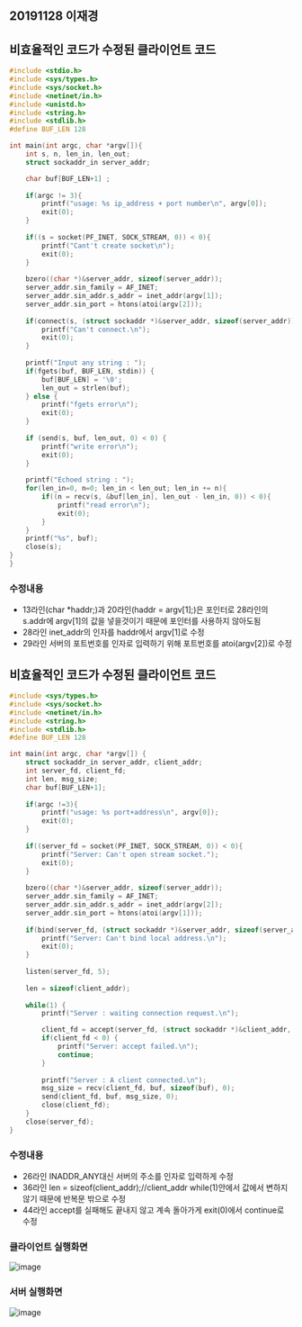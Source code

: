 ## 20191128 이재경

## 비효율적인 코드가 수정된 클라이언트 코드
``` c
#include <stdio.h>
#include <sys/types.h>
#include <sys/socket.h>
#include <netinet/in.h>
#include <unistd.h>
#include <string.h>
#include <stdlib.h>
#define BUF_LEN 128

int main(int argc, char *argv[]){
	int s, n, len_in, len_out;
	struct sockaddr_in server_addr;

	char buf[BUF_LEN+1]	;
	
	if(argc != 3){
		printf("usage: %s ip_address + port number\n", argv[0]);
		exit(0);
	}
	
	if((s = socket(PF_INET, SOCK_STREAM, 0)) < 0){
		printf("Cant't create socket\n");
		exit(0);
	}
	
	bzero((char *)&server_addr, sizeof(server_addr));
	server_addr.sin_family = AF_INET;
	server_addr.sin_addr.s_addr = inet_addr(argv[1]);
	server_addr.sin_port = htons(atoi(argv[2]));
	
	if(connect(s, (struct sockaddr *)&server_addr, sizeof(server_addr)) < 0){
		printf("Can't connect.\n");
		exit(0);
	}
	
	printf("Input any string : ");
	if(fgets(buf, BUF_LEN, stdin)) {
		buf[BUF_LEN] = '\0';
		len_out = strlen(buf);
	} else {
		printf("fgets error\n");
		exit(0);
	}
	
	if (send(s, buf, len_out, 0) < 0) {
		printf("write error\n");
		exit(0);
	}
	
	printf("Echoed string : ");
	for(len_in=0, n=0; len_in < len_out; len_in += n){
		if((n = recv(s, &buf[len_in], len_out - len_in, 0)) < 0){
			printf("read error\n");
			exit(0);
		}
	}
	printf("%s", buf);
	close(s);
}
}
```
### 수정내용
* 13라인(char *haddr;)과 20라인(haddr = argv[1];)은 포인터로 28라인의 s.addr에 argv[1]의 값을 넣을것이기 때문에 포인터를 사용하지 않아도됨
* 28라인 inet_addr의 인자를 haddr에서 argv[1]로 수정
* 29라인 서버의 포트번호를 인자로 입력하기 위해 포트번호를 atoi(argv[2])로 수정

## 비효율적인 코드가 수정된 클라이언트 코드
``` c
#include <sys/types.h>
#include <sys/socket.h>
#include <netinet/in.h>
#include <string.h>
#include <stdlib.h>
#define BUF_LEN 128

int main(int argc, char *argv[]) {
	struct sockaddr_in server_addr, client_addr;
	int server_fd, client_fd;   
	int len, msg_size;
	char buf[BUF_LEN+1];
	
	if(argc !=3){
		printf("usage: %s port+address\n", argv[0]);
		exit(0);
	}
	
	if((server_fd = socket(PF_INET, SOCK_STREAM, 0)) < 0){
		printf("Server: Can't open stream socket.");
		exit(0);
	}
	
	bzero((char *)&server_addr, sizeof(server_addr));
	server_addr.sin_family = AF_INET;
	server_addr.sin_addr.s_addr = inet_addr(argv[2]);
	server_addr.sin_port = htons(atoi(argv[1]));
	
	if(bind(server_fd, (struct sockaddr *)&server_addr, sizeof(server_addr)) < 0){
		printf("Server: Can't bind local address.\n");
		exit(0);
	}
	
	listen(server_fd, 5);
	
	len = sizeof(client_addr);
	
	while(1) {
		printf("Server : waiting connection request.\n");

		client_fd = accept(server_fd, (struct sockaddr *)&client_addr, &len);
		if(client_fd < 0) {
			printf("Server: accept failed.\n");
			continue;
		}
		
		printf("Server : A client connected.\n");
		msg_size = recv(client_fd, buf, sizeof(buf), 0);
		send(client_fd, buf, msg_size, 0);
		close(client_fd);		
	}
	close(server_fd);
}
```
### 수정내용
* 26라인 INADDR_ANY대신 서버의 주소를 인자로 입력하게 수정
* 36라인 len = sizeof(client_addr);//client_addr while(1)안에서 값에서 변하지 않기 때문에 반복문 밖으로 수정
* 44라인 accept를 실패해도 끝내지 않고 계속 돌아가게 exit(0)에서 continue로 수정

### 클라이언트 실행화면
![image](https://user-images.githubusercontent.com/50912987/229797521-1a46ff1a-37df-471b-90c2-9324aab87ec6.png)

### 서버 실행화면
![image](https://user-images.githubusercontent.com/50912987/229797737-8d5b1177-3659-410a-9de1-69b28d6ff8c2.png)


